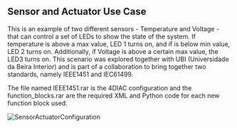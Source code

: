 ## Sensor and Actuator Use Case

This is an example of two different sensors - Temperature and Voltage - that can control a set of LEDs to show the state of the system. If temperature is above a max value, LED 1 turns on, and if is below min value, LED 2 turns on. Additionally, if Voltage is above a certain max value, the LED3 turns on. This scenario was explored together with UBI (Universidade da Beira Interior) and is part of a collaboration to bring together two standards, namely IEEE1451 and IEC61499.

The file named IEEE1451.rar is the 4DIAC configuration and the function_blocks.rar are the required XML and Python code for each new function block used.

![SensorActuatorConfiguration](https://github.com/DIGI2-FEUP/dinasore-ua/blob/master/resources/use_cases/sensor_actuator/normal_ieee.PNG)
